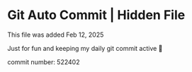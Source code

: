 # Git Auto Commit | Hidden File

This file was added Feb 12, 2025

Just for fun and keeping my daily git commit active 🤪

commit number: 522402
